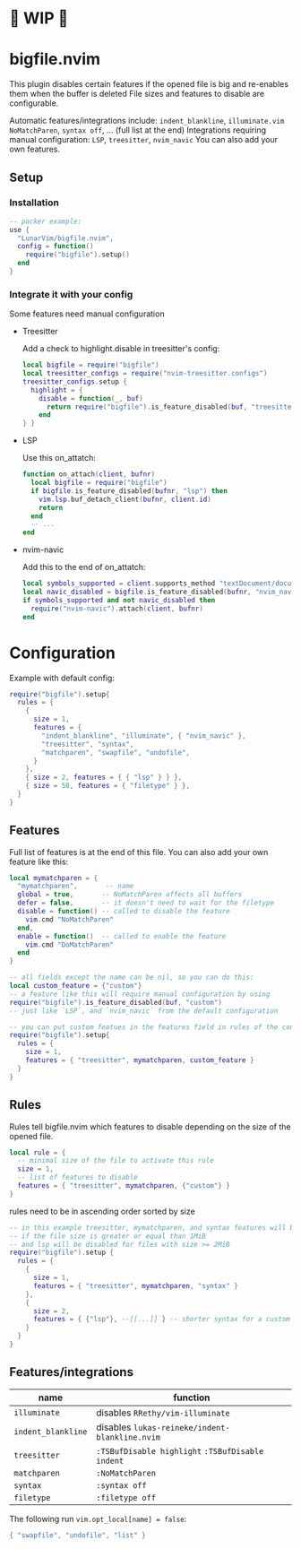 # 🚧 WIP 🚧

# bigfile.nvim

This plugin disables certain features if the opened file is big
and re-enables them when the buffer is deleted
File sizes and features to disable are configurable.

Automatic features/integrations include: `indent_blankline`, `illuminate.vim` `NoMatchParen`, `syntax off`, ... (full list at the end)
Integrations requiring manual configuration: `LSP`, `treesitter`, `nvim_navic`
You can also add your own features.

## Setup

### Installation

```lua
-- packer example:
use {
  "LunarVim/bigfile.nvim",
  config = function()
    require("bigfile").setup()
  end
}
```

### Integrate it with your config
Some features need manual configuration

- Treesitter

  Add a check to highlight.disable in treesitter's config:

  ```lua
  local bigfile = require("bigfile")
  local treesitter_configs = require("nvim-treesitter.configs")
  treesitter_configs.setup {
    highlight = {
      disable = function(_, buf)
        return require("bigfile").is_feature_disabled(buf, "treesitter")
      end
  } }
  ```

- LSP

  Use this on_attatch:

  ```lua
  function on_attach(client, bufnr)
    local bigfile = require("bigfile")
    if bigfile.is_feature_disabled(bufnr, "lsp") then
      vim.lsp.buf_detach_client(bufnr, client.id)
      return
    end
    -- ...
  end
  ```

- nvim-navic

  Add this to the end of on_attatch:

  ```lua
  local symbols_supported = client.supports_method "textDocument/documentSymbol"
  local navic_disabled = bigfile.is_feature_disabled(bufnr, "nvim_navic")
  if symbols_supported and not navic_disabled then
    require("nvim-navic").attach(client, bufnr)
  end
  ```

# Configuration

Example with default config:

```lua
require("bigfile").setup{
  rules = {
    {
      size = 1,
      features = {
        "indent_blankline", "illuminate", { "nvim_navic" },
        "treesitter", "syntax",
        "matchparen", "swapfile", "undofile",
      }
    },
    { size = 2, features = { { "lsp" } } },
    { size = 50, features = { "filetype" } },
  }
}
```

## Features

Full list of features is at the end of this file.
You can also add your own feature like this:

```lua
local mymatchparen = {
  "mymatchparen",       -- name
  global = true,       -- NoMatchParen affects all buffers
  defer = false,       -- it doesn't need to wait for the filetype
  disable = function() -- called to disable the feature
    vim.cmd "NoMatchParen"
  end,
  enable = function()  -- called to enable the feature
    vim.cmd "DoMatchParen"
  end
}

-- all fields except the name can be nil, so you can do this:
local custom_feature = {"custom"}
-- a feature like this will require manual configuration by using
require("bigfile").is_feature_disabled(buf, "custom")
-- just like `LSP`, and `nvim_navic` from the default configuration

-- you can put custom featues in the features field in rules of the config:
require("bigfile").setup{ 
  rules = {
    size = 1,
    features = { "treesitter", mymatchparen, custom_feature }
  }
}
```

## Rules

Rules tell bigfile.nvim which features to disable
depending on the size of the opened file.

```lua
local rule = {
  -- minimal size of the file to activate this rule
  size = 1,
  -- list of features to disable
  features = { "treesitter", mymatchparen, {"custom"} }
}
```

rules need to be in ascending order sorted by size

```lua
-- in this example treesitter, mymatchparen, and syntax features will be disabled
-- if the file size is greater or equal than 1MiB
-- and lsp will be disabled for files with size >= 2MiB
require("bigfile").setup { 
  rules = {
    {
      size = 1,
      features = { "treesitter", mymatchparen, "syntax" }
    },
    {
      size = 2,
      features = { {"lsp"}, --[[...]] } -- shorter syntax for a custom feature, just wrap the name in `{}`
    }
  }
}
```

## Features/integrations

| name               | function                                         |
| ------------------ | ------------------------------------------------ |
| `illuminate`       | disables `RRethy/vim-illuminate`                 |
| `indent_blankline` | disables `lukas-reineke/indent-blankline.nvim`   |
| `treesitter`       | `:TSBufDisable highlight` `:TSBufDisable indent` |
| `matchparen`       | `:NoMatchParen`                                  |
| `syntax`           | `:syntax off`                                    |
| `filetype`         | `:filetype off`                                  |

The following run `vim.opt_local[name] = false`:

```lua
{ "swapfile", "undofile", "list" }
```

